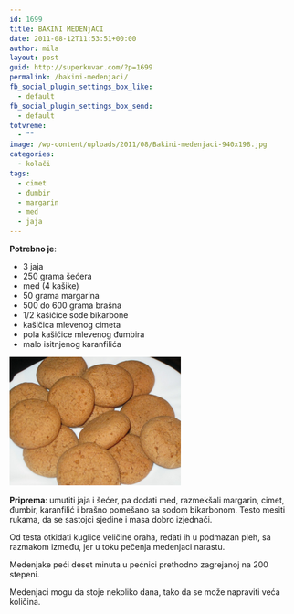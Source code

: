 ```yaml
---
id: 1699
title: BAKINI MEDENjACI
date: 2011-08-12T11:53:51+00:00
author: mila
layout: post
guid: http://superkuvar.com/?p=1699
permalink: /bakini-medenjaci/
fb_social_plugin_settings_box_like:
  - default
fb_social_plugin_settings_box_send:
  - default
totvreme:
  - ""
image: /wp-content/uploads/2011/08/Bakini-medenjaci-940x198.jpg
categories:
  - kolači
tags:
  - cimet
  - đumbir
  - margarin
  - med
  - jaja
---
```

**Potrebno je**:

  * 3 jaja
  * 250 grama šećera
  * med (4 kašike)
  * 50 grama margarina
  * 500 do 600 grama brašna
  * 1/2 kašičice sode bikarbone
  * kašičica mlevenog cimeta
  * pola kašičice mlevenog đumbira
  * malo isitnjenog karanfilića

<img class="alignnone size-medium wp-image-5217" src="/wp-content/uploads/2011/08/Bakini-medenjaci-1024x768.jpg" alt="Bakini medenjaci" width="300" height="225" /> 

**Priprema**: umutiti jaja i šećer, pa dodati med, razmekšali margarin, cimet, đumbir, karanfilić i brašno pomešano sa sodom bikarbonom. Testo mesiti rukama, da se sastojci sjedine i masa dobro izjednači.

Od testa otkidati kuglice veličine oraha, ređati ih u podmazan pleh, sa razmakom između, jer u toku pečenja medenjaci narastu.

Medenjake peći deset minuta u pećnici prethodno zagrejanoj na 200 stepeni.

Medenjaci mogu da stoje nekoliko dana, tako da se može napraviti veća količina.